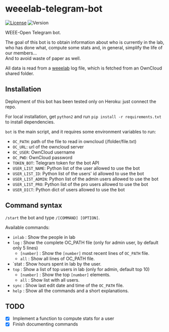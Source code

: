# weeelab-telegram-bot
[![License](http://img.shields.io/:license-GPL3.0-blue.svg)](http://www.gnu.org/licenses/gpl-3.0.html)
![Version](https://img.shields.io/badge/version-0.1-yellow.svg)

WEEE-Open Telegram bot.

The goal of this bot is to obtain information about who is currently in the lab,  
who has done what, compute some stats and, in general, simplify the life of our members...  
And to avoid waste of paper as well.  

All data is read from a  [weeelab](https://github.com/WEEE-Open/weeelab) log file, which is fetched from an OwnCloud shared folder.  

## Installation

Deployment of this bot has been tested only on Heroku: just connect the repo.

For local installation, get `python2` and run `pip install -r requirements.txt` to install dependencies.

`bot` is the main script, and it requires some environment variables to 
run:
* `OC_PATH`: path of the file to read in owncloud (/folder/file.txt)
* `OC_URL`: url of the owncloud server
* `OC_USER`: OwnCloud username
* `OC_PWD`: OwnCloud password
* `TOKEN_BOT`: Telegram token for the bot API
* `USER_LIST_NAME`: Python list of the user allowed to use the bot
* `USER_LIST_ID`: Python list of the users' id allowed to use the bot
* `USER_LIST_ADMIN`: Python list of the admin users allowed to use the bot
* `USER_LIST_PRO`: Python list of the pro users allowed to use the bot
* `USER_DICT`: Python dict of users allowed to use the bot


## Command syntax
`/start` the bot and type `/[COMMAND] [OPTION]`.  

Available commands:

* `inlab` : Show the people in lab
* `log`   : Show the complete OC_PATH file (only for admin user, by default only 5 lines)
  * `[number]`   : Show the `[number]` most recent lines of `OC_PATH` file.
  * `all`      : Show all lines of OC_PATH file.
* `stat   :  Show hours spent in lab by the user.
* `top`   :  Show a list of top users in lab (only for admin, default top 10)
  * `[number]`     : Show the top `[number]` elements.
  * `all`      : Show list with all users.
* `sync`  :  Show last edit date and time of the `OC_PATH` file.
* `help`  :  Show all the commands and a short explanations.

## TODO

- [X] Implement a function to compute stats for a user
- [X] Finish documenting commands
